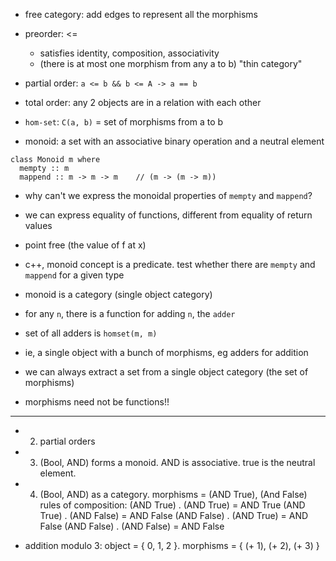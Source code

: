 - free category: add edges to represent all the morphisms
- preorder: <=
  - satisfies identity, composition, associativity
  - (there is at most one morphism from any a to b) "thin category"
- partial order: `a <= b && b <= A -> a == b`
- total order: any 2 objects are in a relation with each other
- `hom-set`: `C(a, b)` = set of morphisms from a to b

- monoid: a set with an associative binary operation and a neutral element
```
class Monoid m where
  mempty :: m
  mappend :: m -> m -> m    // (m -> (m -> m))
```
- why can't we express the monoidal properties of `mempty` and `mappend`?
- we can express equality of functions, different from equality of return values
- point free (the value of f at x)
- c++, monoid concept is a predicate. test whether there are `mempty` and `mappend`
  for a given type

- monoid is a category (single object category)
- for any `n`, there is a function for adding `n`, the `adder`
- set of all adders is `homset(m, m)`
- ie, a single object with a bunch of morphisms, eg adders for addition
- we can always extract a set from a single object category (the set of morphisms)
- morphisms need not be functions!!

----
- 2) partial orders
- 3) (Bool, AND) forms a monoid. AND is associative. true is the neutral element.
- 4) (Bool, AND) as a category. morphisms = (AND True), (And False)
     rules of composition: 
       (AND True) . (AND True) = AND True
       (AND True) . (AND False) = AND False
       (AND False) . (AND True) = AND False
       (AND False) . (AND False) = AND False

- addition modulo 3: object = { 0, 1, 2 }. morphisms = { (+ 1), (+ 2), (+ 3) }
